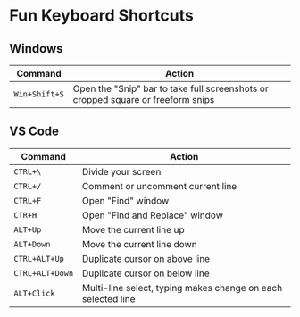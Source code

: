 # Fun Keyboard Shortcuts

## Windows

| Command | Action |
| ------- | ------- |
| `Win+Shift+S` | Open the "Snip" bar to take full screenshots or cropped square or freeform snips |

## VS Code

| Command | Action | 
| ------- | ------- |
| `CTRL+\` | Divide your screen |
| `CTRL+/` | Comment or uncomment current line |
| `CTRL+F` | Open "Find" window  |
| `CTR+H` | Open "Find and Replace" window |
| `ALT+Up` | Move the current line up |
| `ALT+Down` | Move the current line down |
| `CTRL+ALT+Up` | Duplicate cursor on above line |
| `CTRL+ALT+Down` | Duplicate cursor on below line | 
| `ALT+Click` | Multi-line select, typing makes change on each selected line |